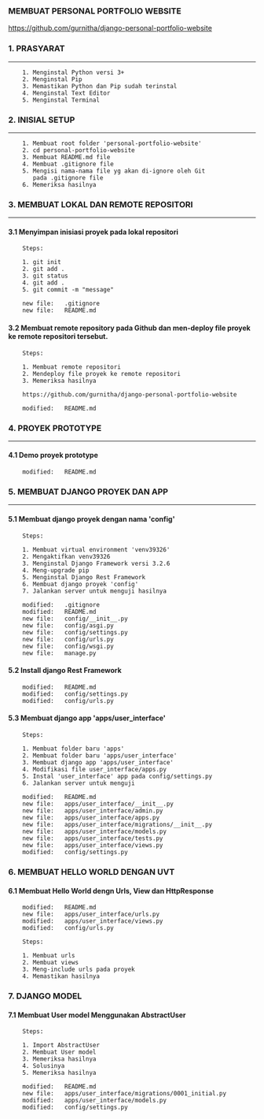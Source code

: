 ### MEMBUAT PERSONAL PORTFOLIO WEBSITE
https://github.com/gurnitha/django-personal-portfolio-website


### 1. PRASYARAT
----------------

        1. Menginstal Python versi 3+ 
        2. Menginstal Pip
        3. Memastikan Python dan Pip sudah terinstal
        4. Menginstal Text Editor
        5. Menginstal Terminal



### 2. INISIAL SETUP
--------------------

        1. Membuat root folder 'personal-portfolio-website'
        2. cd personal-portfolio-website
        3. Membuat README.md file
        4. Membuat .gitignore file
        5. Mengisi nama-nama file yg akan di-ignore oleh Git
           pada .gitignore file
        6. Memeriksa hasilnya



### 3. MEMBUAT LOKAL DAN REMOTE REPOSITORI
------------------------------------------

#### 3.1 Menyimpan inisiasi proyek pada lokal repositori

        Steps:

        1. git init
        2. git add .
        3. git status
        4. git add .
        5. git commit -m "message"

        new file:   .gitignore
        new file:   README.md


#### 3.2 Membuat remote repository pada Github dan men-deploy file proyek ke remote repositori tersebut.

        Steps:

        1. Membuat remote repositori
        2. Mendeploy file proyek ke remote repositori
        3. Memeriksa hasilnya

        https://github.com/gurnitha/django-personal-portfolio-website 

        modified:   README.md



### 4. PROYEK PROTOTYPE
-----------------------

#### 4.1 Demo proyek prototype

        modified:   README.md



### 5. MEMBUAT DJANGO PROYEK DAN APP
------------------------------------

#### 5.1 Membuat django proyek dengan nama 'config'

        Steps:

        1. Membuat virtual environment 'venv39326'
        2. Mengaktifkan venv39326
        3. Menginstal Django Framework versi 3.2.6
        4. Meng-upgrade pip
        5. Menginstal Django Rest Framework
        6. Membuat django proyek 'config'
        7. Jalankan server untuk menguji hasilnya

        modified:   .gitignore
        modified:   README.md
        new file:   config/__init__.py
        new file:   config/asgi.py
        new file:   config/settings.py
        new file:   config/urls.py
        new file:   config/wsgi.py
        new file:   manage.py


#### 5.2 Install django Rest Framework

        modified:   README.md
        modified:   config/settings.py
        modified:   config/urls.py


#### 5.3 Membuat django app 'apps/user_interface'

        Steps:

        1. Membuat folder baru 'apps'
        2. Membuat folder baru 'apps/user_interface'
        3. Membuat django app 'apps/user_interface'
        4. Modifikasi file user_interface/apps.py
        5. Instal 'user_interface' app pada config/settings.py
        6. Jalankan server untuk menguji

        modified:   README.md
        new file:   apps/user_interface/__init__.py
        new file:   apps/user_interface/admin.py
        new file:   apps/user_interface/apps.py
        new file:   apps/user_interface/migrations/__init__.py
        new file:   apps/user_interface/models.py
        new file:   apps/user_interface/tests.py
        new file:   apps/user_interface/views.py
        modified:   config/settings.py



### 6. MEMBUAT HELLO WORLD DENGAN UVT


#### 6.1 Membuat Hello World dengn Urls, View dan HttpResponse

        modified:   README.md
        new file:   apps/user_interface/urls.py
        modified:   apps/user_interface/views.py
        modified:   config/urls.py

        Steps:

        1. Membuat urls
        2. Membuat views
        3. Meng-include urls pada proyek
        4. Memastikan hasilnya



### 7. DJANGO MODEL


#### 7.1 Membuat User model Menggunakan AbstractUser

        Steps:

        1. Import AbstractUser
        2. Membuat User model
        3. Memeriksa hasilnya
        4. Solusinya
        5. Memeriksa hasilnya

        modified:   README.md
        new file:   apps/user_interface/migrations/0001_initial.py
        modified:   apps/user_interface/models.py
        modified:   config/settings.py